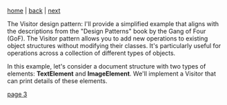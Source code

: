 [home](./page01.md) | [back](./page01.md) | [next](./page03.md)

The Visitor design pattern: I'll provide a simplified example that aligns with the descriptions from the "Design Patterns" book by the Gang of Four (GoF). The Visitor pattern allows you to add new operations to existing object structures without modifying their classes. It's particularly useful for operations across a collection of different types of objects.

In this example, let's consider a document structure with two types of elements: **TextElement** and **ImageElement**. We'll implement a Visitor that can print details of these elements.

[page 3](./page03.md)
